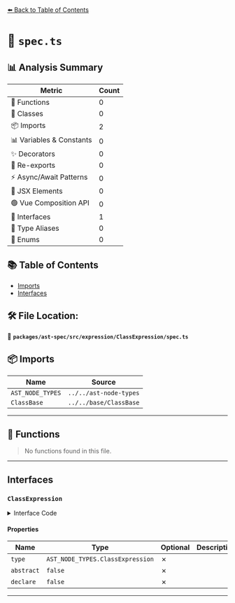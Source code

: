 [⬅️ Back to Table of Contents](../../../../../index.md)

# 📄 `spec.ts`

## 📊 Analysis Summary

| Metric | Count |
|--------|-------|
| 🔧 Functions | 0 |
| 🧱 Classes | 0 |
| 📦 Imports | 2 |
| 📊 Variables & Constants | 0 |
| ✨ Decorators | 0 |
| 🔄 Re-exports | 0 |
| ⚡ Async/Await Patterns | 0 |
| 💠 JSX Elements | 0 |
| 🟢 Vue Composition API | 0 |
| 📐 Interfaces | 1 |
| 📑 Type Aliases | 0 |
| 🎯 Enums | 0 |

## 📚 Table of Contents

- [Imports](#imports)
- [Interfaces](#interfaces)

## 🛠️ File Location:
📂 **`packages/ast-spec/src/expression/ClassExpression/spec.ts`**

## 📦 Imports

| Name | Source |
|------|--------|
| `AST_NODE_TYPES` | `../../ast-node-types` |
| `ClassBase` | `../../base/ClassBase` |


---

## 🔧 Functions

> No functions found in this file.


---

## Interfaces

### `ClassExpression`

<details><summary>Interface Code</summary>

```ts
export interface ClassExpression extends ClassBase {
  type: AST_NODE_TYPES.ClassExpression;
  abstract: false;
  declare: false;
}
```
</details>

#### Properties

| Name | Type | Optional | Description |
|------|------|----------|-------------|
| `type` | `AST_NODE_TYPES.ClassExpression` | ✗ |  |
| `abstract` | `false` | ✗ |  |
| `declare` | `false` | ✗ |  |


---